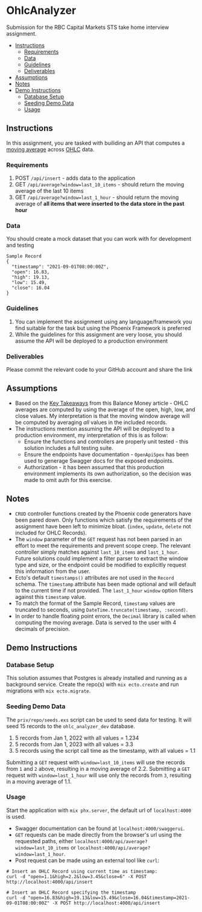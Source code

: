 # OhlcAnalyzer
Submission for the RBC Capital Markets STS take home interview assignment.

- [Instructions](#instructions)
  - [Requirements](#requirements)
  - [Data](#data)
  - [Guidelines](#guidelines)
  - [Deliverables](#deliverables)
- [Assumptions](#assumptions)
- [Notes](#notes)
- [Demo Instructions](#demo-instructions)
  - [Database Setup](#database-setup)
  - [Seeding Demo Data](#seeding-demo-data)
  - [Usage](#usage)

## Instructions
In this assignment, you are tasked with builiding an API that computes a [moving average](https://en.wikipedia.org/wiki/Moving_average) across [OHLC](https://en.wikipedia.org/wiki/Open-high-low-close_chart) data.

### Requirements
1. POST `/api/insert` - adds data to the application
2. GET `/api/average?window=last_10_items` - should return the moving average of the last 10 items
3. GET `/api/average?window=last_1_hour` - should return the moving average of **all items that were inserted to the data store in the past hour**

### Data
You should create a mock dataset that you can work with for development and testing
```
Sample Record
{
  "timestamp": "2021-09-01T08:00:00Z",
  "open": 16.83,
  "high": 19.13,
  "low": 15.49,
  "close": 16.04
}
```

### Guidelines
1. You can implement the assignment using any language/framework you find suitable for the task but using the Phoenix Framework is preferred
2. While the guidelines for this assignment are very loose, you should assume the API will be deployed to a production environment

### Deliverables
Please commit the relevant code to your GitHub account and share the link

## Assumptions
- Based on the [Key Takeaways](https://www.thebalancemoney.com/average-of-the-open-high-low-and-close-1031216#:~:text=The%20OHLC%20average%20uses%20the,on%20the%20insights%20you%20seek.) from this Balance Money article - OHLC averages are computed by using the average of the open, high, low, and close values. My interpretation is that the moving window average will be computed by averaging _all_ values in the included records.
- The instructions mention assuming the API will be deployed to a production environment, my interpretation of this is as follow:
  - Ensure the functions and controllers are properly unit tested - this solution includes a full testing suite.
  - Ensure the endpoints have documentation - `OpenApiSpex` has been used to generage Swagger docs for the exposed endpoints.
  - Authorization - it has been assumed that this production environment implements its own authorization, so the decision was made to omit auth for this exercise.

## Notes
- `CRUD` controller functions created by the Phoenix code generators have been pared down. Only functions which satisfy the requirements of the assignment have been left to minimize bloat. (`index`, `update`, `delete` not included for OHLC Records).
- The `window` parameter of the `GET` request has not been parsed in an effort to meet the requirements and prevent scope creep. The relevant controller simply matches against `last_10_items` and `last_1_hour`. Future solutions could implement a filter parser to extract the window type and size, or the endpoint could be modified to explicitly request this information from the user.
- Ecto's default `timestamps()` attributes are not used in the `Record` schema. The `timestamp` attribute has been made optional and will default to the current time if not provided. The `last_1_hour` `window` option filters against this `timestamp` value.
- To match the format of the Sample Record, `timestamp` values are truncated to seconds, using `DateTime.truncate(timestamp, :second)`.
- In order to handle floating point errors, the `Decimal` library is called when computing the moving average. Data is served to the user with 4 decimals of precision.

## Demo Instructions

### Database Setup
This solution assumes that Postgres is already installed and running as a background service. Create the repo(s) with `mix ecto.create` and run migrations with `mix ecto.migrate`.

### Seeding Demo Data
The `priv/repo/seeds.exs` script can be used to seed data for testing. It will seed 15 records to the `ohlc_analyzer_dev` database.
  1. 5 records from Jan 1, 2022 with all values = 1.234
  2. 5 records from Jan 1, 2023 with all values = 3.3
  3. 5 records using the script call time as the timestamp, with all values = 1.1

Submitting a `GET` request with `window=last_10_items` will use the records from `1` and `2` above, resulting in a moving average of 2.2. Submitting a `GET` request with `window=last_1_hour` will use only the records from `3`, resulting in a moving average of 1.1.

### Usage
Start the application with `mix phx.server`, the default url of `localhost:4000` is used. 
- Swagger documentation can be found at `localhost:4000/swaggerui`.
- `GET` requests can be made directly from the browser's url using the requested paths, either `localhost:4000/api/average?window=last_10_items` or `localhost:4000/api/average?window=last_1_hour`.
- Post request can be made using an external tool like `curl`:
```
# Insert an OHLC Record using current time as timestamp:
curl -d "open=1.1&high=2.2&low=3.45&close=6" -X POST http://localhost:4000/api/insert 

# Insert an OHLC Record specifying the timestamp
curl -d "open=16.83&high=19.13&low=15.49&close=16.04&timestamp=2021-09-01T08:00:00Z" -X POST http://localhost:4000/api/insert

```